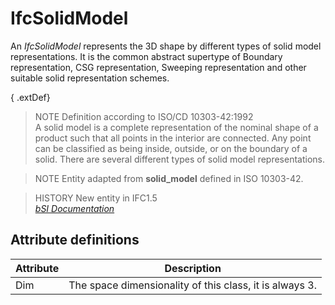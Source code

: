 IfcSolidModel
=============
An _IfcSolidModel_ represents the 3D shape by different types of solid model
representations. It is the common abstract supertype of Boundary
representation, CSG representation, Sweeping representation and other suitable
solid representation schemes.  
  
{ .extDef}  
> NOTE  Definition according to ISO/CD 10303-42:1992  
> A solid model is a complete representation of the nominal shape of a product
> such that all points in the interior are connected. Any point can be
> classified as being inside, outside, or on the boundary of a solid. There
> are several different types of solid model representations.  
  
> NOTE  Entity adapted from **solid_model** defined in ISO 10303-42.  
  
> HISTORY  New entity in IFC1.5  
[ _bSI
Documentation_](https://standards.buildingsmart.org/IFC/DEV/IFC4_2/FINAL/HTML/schema/ifcgeometricmodelresource/lexical/ifcsolidmodel.htm)


Attribute definitions
---------------------
| Attribute   | Description                                             |
|-------------|---------------------------------------------------------|
| Dim         | The space dimensionality of this class, it is always 3. |

